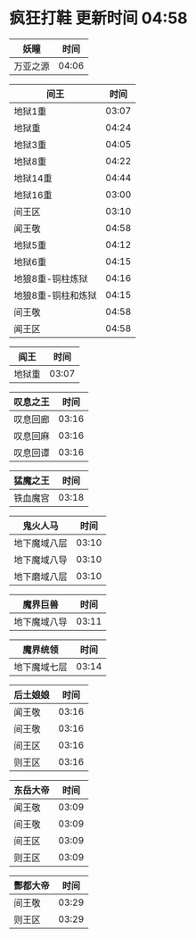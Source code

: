 # 疯狂打鞋 更新时间 04:58

| 妖瞳   | 时间    |
|--------|-------|
| 万亚之源 | 04:06 |

| 间王   | 时间    |
|--------|-------|
| 地狱1重 | 03:07 |
| 地狱重 | 04:24 |
| 地狱3重 | 04:05 |
| 地狱8重 | 04:22 |
| 地狱14重 | 04:44 |
| 地狱16重 | 03:00 |
| 间王区 | 03:10 |
| 闻王敬 | 04:58 |
| 地狱5重 | 04:12 |
| 地狱6重 | 04:15 |
| 地狼8重-铜柱炼狱 | 04:16 |
| 地狼8重-铜柱和炼狱 | 04:15 |
| 间王敬 | 04:58 |
| 闻王区 | 04:58 |

| 阎王   | 时间    |
|--------|-------|
| 地狱重 | 03:07 |

| 叹息之王   | 时间    |
|--------|-------|
| 叹息回廊 | 03:16 |
| 叹息回麻 | 03:16 |
| 叹息回谭 | 03:16 |

| 猛魔之王   | 时间    |
|--------|-------|
| 铁血魔宫 | 03:18 |

| 鬼火人马   | 时间    |
|--------|-------|
| 地下魔域八层 | 03:10 |
| 地下魔域八导 | 03:10 |
| 地下磨域八层 | 03:10 |

| 魔界巨兽   | 时间    |
|--------|-------|
| 地下魔域八导 | 03:11 |

| 魔界统领   | 时间    |
|--------|-------|
| 地下魔域七层 | 03:14 |

| 后土娘娘   | 时间    |
|--------|-------|
| 闻王敬 | 03:16 |
| 间王敬 | 03:16 |
| 间王区 | 03:16 |
| 则王区 | 03:16 |

| 东岳大帝   | 时间    |
|--------|-------|
| 闻王敬 | 03:09 |
| 间王敬 | 03:09 |
| 间王区 | 03:09 |
| 则王区 | 03:09 |

| 酆都大帝   | 时间    |
|--------|-------|
| 间王敬 | 03:29 |
| 则王区 | 03:29 |